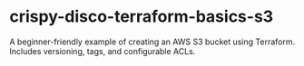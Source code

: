 # crispy-disco-terraform-basics-s3
A beginner-friendly example of creating an AWS S3 bucket using Terraform. Includes versioning, tags, and configurable ACLs. 
